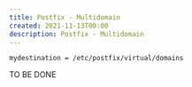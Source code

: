 ```yaml
---
title: Postfix - Multidomain
created: 2021-11-13T00:00
description: Postfix - Multidomain
---
```


    mydestination = /etc/postfix/virtual/domains

TO BE DONE
